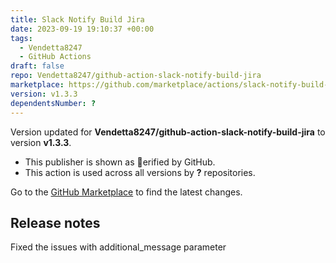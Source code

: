 ```yaml
---
title: Slack Notify Build Jira
date: 2023-09-19 19:10:37 +00:00
tags:
  - Vendetta8247
  - GitHub Actions
draft: false
repo: Vendetta8247/github-action-slack-notify-build-jira
marketplace: https://github.com/marketplace/actions/slack-notify-build-jira
version: v1.3.3
dependentsNumber: ?
---
```



Version updated for **Vendetta8247/github-action-slack-notify-build-jira** to version **v1.3.3**.
- This publisher is shown as erified by GitHub.
- This action is used across all versions by **?** repositories.

Go to the [GitHub Marketplace](https://github.com/marketplace/actions/slack-notify-build-jira) to find the latest changes.

## Release notes

Fixed the issues with additional_message parameter
